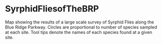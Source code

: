 # SyrphidFliesofTheBRP

Map showing the results of a large scale survey of Syrphid Flies along the Blue Ridge Parkway. Circles are proportional to number of species sampled at each site. Tool tips denote the names of each species found at a given site.
